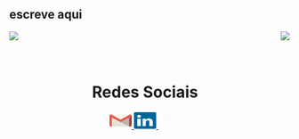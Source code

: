 ## escreve aqui

<div>
  
  <img  height="170em" src="https://github-readme-stats.vercel.app/api?username=Polyana150&show_icons=true&theme=date_night"/>
  <img align="right" height="160em" src="https://github-readme-stats.vercel.app/api/top-langs/?username=Polyana150&layout=donut&hide_progress=true&langs_count=16&theme=date_night"/>
</div>
<br>

<div  align="center"> 
  <div style="display: inline_block"><br>


   </div>
    
  
  <h1 align="center">Redes Sociais</h1>
    <a href = "mailto: polyanamoraes05@gmail.com">
      <img height="30" width="40" src="gmail.svg">
    </a>
    <a href = "https://www.linkedin.com/in/polyana-moraes-9773252b1/">
      <img height="30" width="40" src="linkedin.svg">
    </a>
    </a>
    <a href = "https://quantumnet.gercom.ufpa.br/">
      <img height="30" width="40" src="gercom.svg">
    </a>
    
</div>
  
